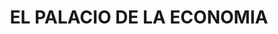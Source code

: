 ---
title: "EL PALACIO DE LA ECONOMIA"
url: /socorro/el-palacio-de-la-economia/
shop: Supermarkt
---